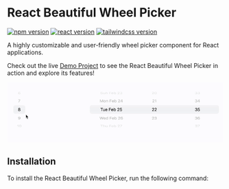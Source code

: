 # React Beautiful Wheel Picker

[![npm version](https://img.shields.io/npm/v/react-beautiful-wheel-picker.svg)](https://www.npmjs.com/package/react-beautiful-wheel-picker)
[![react version](https://img.shields.io/badge/react-19.0.0-blue)](https://reactjs.org/)
[![tailwindcss version](https://img.shields.io/badge/tailwindcss-4.0.8-blue)](https://tailwindcss.com/)

A highly customizable and user-friendly wheel picker component for React applications.

Check out the live [Demo Project](https://react-beautiful-wheel-picker.vercel.app/) to see the React Beautiful Wheel Picker in action and explore its features!

![React Beautiful Wheel Picker Demo](https://github.com/mevlutcantuna/react-beautiful-wheel-picker/blob/main/screenshots/demo-1.gif)

## Installation

To install the React Beautiful Wheel Picker, run the following command:
